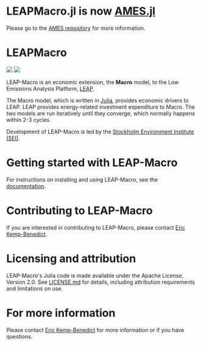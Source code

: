 # LEAPMacro.jl is now [AMES.jl](https://github.com/sei-international/AMES.jl)

Please go to the [AMES repository](https://github.com/sei-international/AMES.jl) for more information.

# LEAPMacro

[![](https://img.shields.io/badge/docs-stable-blue.svg)](https://sei-international.github.io/LEAPMacro.jl/stable)
[![](https://img.shields.io/badge/docs-dev-blue.svg)](https://sei-international.github.io/LEAPMacro.jl/dev)

LEAP-Macro is an economic extension, the **Macro** model, to the Low Emissions Analysis Platform, [LEAP](https://leap.sei.org/).

The Macro model, which is written in [Julia](https://julialang.org/), provides economic drivers to LEAP. LEAP provides energy-related investment expenditure to Macro. The two models are run iteratively until they converge, which normally happens within 2-3 cycles.

Development of LEAP-Macro is led by the [Stockholm Environment Institute (SEI)](https://www.sei.org/).

# Getting started with LEAP-Macro

For instructions on installing and using LEAP-Macro, see the [documentation](https://sei-international.github.io/LEAPMacro.jl/).

# Contributing to LEAP-Macro

If you are interested in contributing to LEAP-Macro, please contact [Eric Kemp-Benedict](https://www.sei.org/people/eric-kemp-benedict/).

# Licensing and attribution

LEAP-Macro's Julia code is made available under the Apache License, Version 2.0. See [LICENSE.md](LICENSE.md) for details, including attribution requirements and limitations on use.

# For more information

Please contact [Eric Kemp-Benedict](https://www.sei.org/people/eric-kemp-benedict/) for more information or if you have questions.
